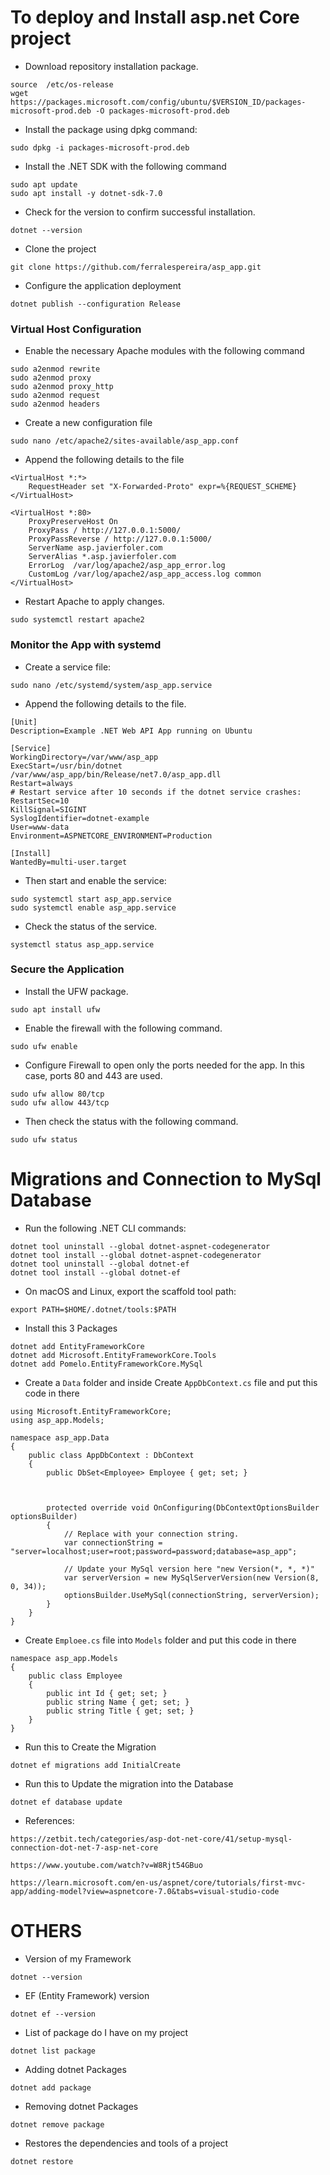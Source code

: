 # To deploy and Install asp.net Core project

* Download repository installation package.
```
source  /etc/os-release
wget https://packages.microsoft.com/config/ubuntu/$VERSION_ID/packages-microsoft-prod.deb -O packages-microsoft-prod.deb
```

* Install the package using dpkg command:
```
sudo dpkg -i packages-microsoft-prod.deb
```

* Install the .NET SDK with the following command
```
sudo apt update
sudo apt install -y dotnet-sdk-7.0
```

* Check for the version to confirm successful installation.
```
dotnet --version
```

* Clone the project
```
git clone https://github.com/ferralespereira/asp_app.git
```

* Configure the application deployment
```
dotnet publish --configuration Release
```

### Virtual Host Configuration
* Enable the necessary Apache modules with the following command
```
sudo a2enmod rewrite
sudo a2enmod proxy
sudo a2enmod proxy_http
sudo a2enmod request
sudo a2enmod headers
```

* Create a new configuration file
```
sudo nano /etc/apache2/sites-available/asp_app.conf
```
* Append the following details to the file
```
<VirtualHost *:*>
    RequestHeader set "X-Forwarded-Proto" expr=%{REQUEST_SCHEME}
</VirtualHost>

<VirtualHost *:80>
    ProxyPreserveHost On
    ProxyPass / http://127.0.0.1:5000/
    ProxyPassReverse / http://127.0.0.1:5000/
    ServerName asp.javierfoler.com
    ServerAlias *.asp.javierfoler.com
    ErrorLog  /var/log/apache2/asp_app_error.log
    CustomLog /var/log/apache2/asp_app_access.log common
</VirtualHost>
```

* Restart Apache to apply changes.
```
sudo systemctl restart apache2
```

### Monitor the App with systemd
* Create a service file:
```
sudo nano /etc/systemd/system/asp_app.service
```
* Append the following details to the file.

```
[Unit]
Description=Example .NET Web API App running on Ubuntu

[Service]
WorkingDirectory=/var/www/asp_app
ExecStart=/usr/bin/dotnet /var/www/asp_app/bin/Release/net7.0/asp_app.dll
Restart=always
# Restart service after 10 seconds if the dotnet service crashes:
RestartSec=10
KillSignal=SIGINT
SyslogIdentifier=dotnet-example
User=www-data
Environment=ASPNETCORE_ENVIRONMENT=Production 

[Install]
WantedBy=multi-user.target
```

* Then start and enable the service:
```
sudo systemctl start asp_app.service
sudo systemctl enable asp_app.service
```

* Check the status of the service.
```
systemctl status asp_app.service
```

### Secure the Application
* Install the UFW package.
```
sudo apt install ufw
```
* Enable the firewall with the following command.
```
sudo ufw enable
```
* Configure Firewall to open only the ports needed for the app. In this case, ports 80 and 443 are used.
```
sudo ufw allow 80/tcp
sudo ufw allow 443/tcp
```
* Then check the status with the following command.
```
sudo ufw status
```

# Migrations and Connection to MySql Database
* Run the following .NET CLI commands:
```
dotnet tool uninstall --global dotnet-aspnet-codegenerator
dotnet tool install --global dotnet-aspnet-codegenerator
dotnet tool uninstall --global dotnet-ef
dotnet tool install --global dotnet-ef
```
* On macOS and Linux, export the scaffold tool path:
```
export PATH=$HOME/.dotnet/tools:$PATH
```
*  Install this 3 Packages
```
dotnet add EntityFrameworkCore
dotnet add Microsoft.EntityFrameworkCore.Tools
dotnet add Pomelo.EntityFrameworkCore.MySql
```
* Create a `Data` folder and inside Create `AppDbContext.cs` file and put this code in there
```
using Microsoft.EntityFrameworkCore;
using asp_app.Models;

namespace asp_app.Data
{
    public class AppDbContext : DbContext
    {
        public DbSet<Employee> Employee { get; set; }



        protected override void OnConfiguring(DbContextOptionsBuilder optionsBuilder)
        {
            // Replace with your connection string.
            var connectionString = "server=localhost;user=root;password=password;database=asp_app";
            
            // Update your MySql version here "new Version(*, *, *)"
            var serverVersion = new MySqlServerVersion(new Version(8, 0, 34));
            optionsBuilder.UseMySql(connectionString, serverVersion);
        }
    }
}
```
* Create `Emploee.cs` file into `Models` folder and put this code in there
```
namespace asp_app.Models
{
    public class Employee
    {
        public int Id { get; set; }
        public string Name { get; set; }
        public string Title { get; set; }
    }
}
```
* Run this to Create the Migration
```
dotnet ef migrations add InitialCreate
```
* Run this to Update the migration into the Database
```
dotnet ef database update
```
* References:

`https://zetbit.tech/categories/asp-dot-net-core/41/setup-mysql-connection-dot-net-7-asp-net-core`

`https://www.youtube.com/watch?v=W8Rjt54GBuo`

`https://learn.microsoft.com/en-us/aspnet/core/tutorials/first-mvc-app/adding-model?view=aspnetcore-7.0&tabs=visual-studio-code`

# OTHERS
* Version of my Framework
```
dotnet --version 
``` 
* EF (Entity Framework) version
```
dotnet ef --version
```
* List of package do I have on my project
```
dotnet list package 
``` 
* Adding dotnet Packages 
```
dotnet add package 
```
* Removing dotnet Packages 
```
dotnet remove package 
```
* Restores the dependencies and tools of a project
```
dotnet restore
```

